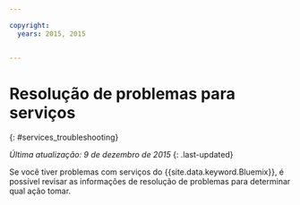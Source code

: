 ```yaml
---

copyright:
  years: 2015, 2015


---
```


# Resolução de problemas para serviços
{: #services_troubleshooting}

*Última atualização: 9 de dezembro de 2015*
{: .last-updated}

Se você tiver problemas com serviços do {{site.data.keyword.Bluemix}},
é possível revisar as informações de resolução de problemas para determinar qual ação
tomar.
